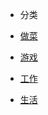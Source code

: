 <!-- _sidebar.md -->
* 分类

 * [做菜](_md/Index_kitchen.md)
 * [游戏](_md/Index_game.md)
 * [工作](_md/Index_work.md)
 * [生活](_md/Index_life.md)